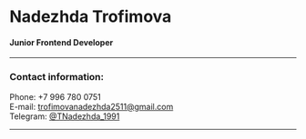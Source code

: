 # Nadezhda Trofimova
#### Junior Frontend Developer
***
### Contact information:
Phone: +7 996 780 0751  
E-mail: trofimovanadezhda2511@gmail.com  
Telegram: [@TNadezhda_1991](https://t.me/TNadezhda_1991)

***